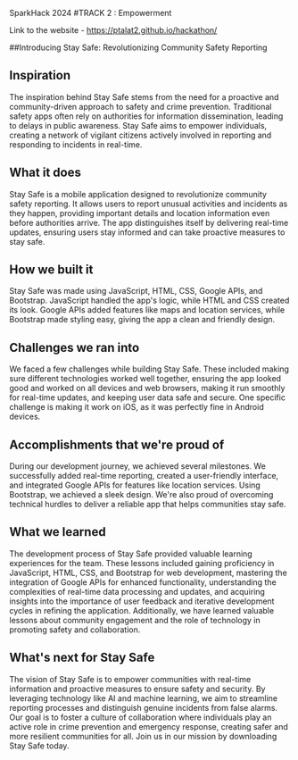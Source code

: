 
SparkHack 2024
#TRACK 2 : Empowerment

Link to the website - https://ptalat2.github.io/hackathon/

##Introducing Stay Safe: Revolutionizing Community Safety Reporting

## Inspiration
The inspiration behind Stay Safe stems from the need for a proactive and community-driven approach to safety and crime prevention. Traditional safety apps often rely on authorities for information dissemination, leading to delays in public awareness. Stay Safe aims to empower individuals, creating a network of vigilant citizens actively involved in reporting and responding to incidents in real-time.

## What it does
Stay Safe is a mobile application designed to revolutionize community safety reporting. It allows users to report unusual activities and incidents as they happen, providing important details and location information even before authorities arrive. The app distinguishes itself by delivering real-time updates, ensuring users stay informed and can take proactive measures to stay safe.

## How we built it
Stay Safe was made using JavaScript, HTML, CSS, Google APIs, and Bootstrap. JavaScript handled the app's logic, while HTML and CSS created its look. Google APIs added features like maps and location services, while Bootstrap made styling easy, giving the app a clean and friendly design.

## Challenges we ran into

We faced a few challenges while building Stay Safe. These included making sure different technologies worked well together, ensuring the app looked good and worked on all devices and web browsers, making it run smoothly for real-time updates, and keeping user data safe and secure. One specific challenge is making it work on iOS, as it was perfectly fine in Android devices. 

## Accomplishments that we're proud of
During our development journey, we achieved several milestones. We successfully added real-time reporting, created a user-friendly interface, and integrated Google APIs for features like location services. Using Bootstrap, we achieved a sleek design. We're also proud of overcoming technical hurdles to deliver a reliable app that helps communities stay safe.

## What we learned
The development process of Stay Safe provided valuable learning experiences for the team. These lessons included gaining proficiency in JavaScript, HTML, CSS, and Bootstrap for web development, mastering the integration of Google APIs for enhanced functionality, understanding the complexities of real-time data processing and updates, and acquiring insights into the importance of user feedback and iterative development cycles in refining the application. Additionally, we have learned valuable lessons about community engagement and the role of technology in promoting safety and collaboration.

## What's next for Stay Safe
The vision of Stay Safe is to empower communities with real-time information and proactive measures to ensure safety and security. By leveraging technology like AI and machine learning, we aim to streamline reporting processes and distinguish genuine incidents from false alarms. Our goal is to foster a culture of collaboration where individuals play an active role in crime prevention and emergency response, creating safer and more resilient communities for all. Join us in our mission by downloading Stay Safe today.
